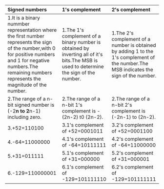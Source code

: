 |Signed numbers    | 1's complement       |2's complement        |
|:------------------|:----------------------|:----------------------|
|1.It is a binary nummber representation where the first number represents the sign of the number,with 0 for positive numbers and 1 for negative numbers.The remaining numbers represents the magnitude of the number.|1.The 1's complement of a binary number is obtained by inverting all of it's bits.The MSB is used to determine the sign of the number.|1.The 2's complement of a number is obtained by adding 1 to the 1's complement of the number.The MSB indicates the sign of the number.|
|2.The range of a n-bit signed number is (-2**n to 2**n-1) including zero.|2.The range of a n-bit 1's complement is -(2n-2) t0 (2n-2).|2.The range of  a n-bit 2's complement is (-2n-1) to (2n-2).|
|3.+52=110100|3.1's complement of +52=0001011|3.2's complement of +52=0001100|
|4.-64=11000000|4.1's complement of -64=10111111|4.2's complement of -64=11000000|
|5.+31=011111|5.1's complement of +31=000000|5.2's complement of +31=000001|
|6.-129=110000001|6.1's complement of -129=101111110|6.2's complement of -129=101111111|